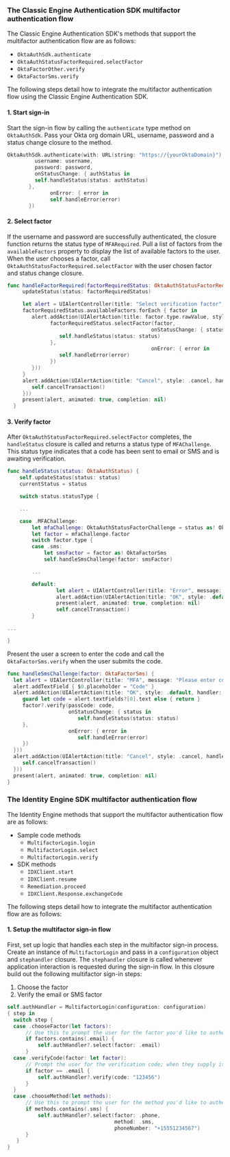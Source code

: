 ### The Classic Engine Authentication SDK multifactor authentication flow

The Classic Engine Authentication SDK's methods that support the multifactor authentication flow are as follows:

* `OktaAuthSdk.authenticate`
* `OktaAuthStatusFactorRequired.selectFactor`
* `OktaFactorOther.verify`
* `OktaFactorSms.verify`

The following steps detail how to integrate the multifactor authentication flow using the Classic Engine Authentication SDK.

#### 1. Start sign-in

Start the sign-in flow by calling the `authenticate` type method on `OktaAuthSdk`. Pass your Okta org domain URL, username, password and a status change closure to the method.

```swift
OktaAuthSdk.authenticate(with: URL(string: "https://{yourOktaDomain}")!,
         username: username,
         password: password,
         onStatusChange: { authStatus in
         self.handleStatus(status: authStatus)
       },
              onError: { error in
              self.handleError(error)
       })

```

#### 2. Select factor

If the username and password are successfully authenticated, the closure function returns the status type of `MFARequired`. Pull a list of factors from the `availableFactors` property to display the list of available factors to the user. When the user chooses a factor, call `OktaAuthStatusFactorRequired.selectFactor` with the user chosen factor and status change closure.

```swift
func handleFactorRequired(factorRequiredStatus: OktaAuthStatusFactorRequired) {
     updateStatus(status: factorRequiredStatus)

     let alert = UIAlertController(title: "Select verification factor", message: nil, preferredStyle: .actionSheet)
     factorRequiredStatus.availableFactors.forEach { factor in
        alert.addAction(UIAlertAction(title: factor.type.rawValue, style: .default, handler: { _ in
              factorRequiredStatus.selectFactor(factor,
                                               onStatusChange: { status in
                 self.handleStatus(status: status)
              },
                                               onError: { error in
                 self.handleError(error)
              })
        }))
     }
     alert.addAction(UIAlertAction(title: "Cancel", style: .cancel, handler: { _ in
        self.cancelTransaction()
     }))
     present(alert, animated: true, completion: nil)
  }

```

#### 3. Verify factor

After `OktaAuthStatusFactorRequired.selectFactor` completes, the `handleStatus` closure is called and returns a status type of `MFAChallenge`.  This status type indicates that a code has been sent to email or SMS and is awaiting verification.

```swift
func handleStatus(status: OktaAuthStatus) {
    self.updateStatus(status: status)
    currentStatus = status

    switch status.statusType {

    ...

    case .MFAChallenge:
        let mfaChallenge: OktaAuthStatusFactorChallenge = status as! OktaAuthStatusFactorChallenge
        let factor = mfaChallenge.factor
        switch factor.type {
        case .sms:
            let smsFactor = factor as! OktaFactorSms
            self.handleSmsChallenge(factor: smsFactor)

        ...

        default:
                let alert = UIAlertController(title: "Error", message: "Recieved challenge for unsupported factor", preferredStyle: .alert)
                alert.addAction(UIAlertAction(title: "OK", style: .default, handler: nil))
                present(alert, animated: true, completion: nil)
                self.cancelTransaction()
        }

...

}

```

Present the user a screen to enter the code and call the `OktaFactorSms.verify` when the user submits the code.

```swift
func handleSmsChallenge(factor: OktaFactorSms) {
  let alert = UIAlertController(title: "MFA", message: "Please enter code from SMS on \(factor.phoneNumber ?? "?")", preferredStyle: .alert)
  alert.addTextField { $0.placeholder = "Code" }
  alert.addAction(UIAlertAction(title: "OK", style: .default, handler: { [weak factor] action in
     guard let code = alert.textFields?[0].text else { return }
     factor?.verify(passCode: code,
                    onStatusChange: { status in
                       self.handleStatus(status: status)
     },
                    onError: { error in
                       self.handleError(error)
     })
  }))
  alert.addAction(UIAlertAction(title: "Cancel", style: .cancel, handler: { _ in
     self.cancelTransaction()
  }))
  present(alert, animated: true, completion: nil)
}
```

### The Identity Engine SDK multifactor authentication flow

The Identity Engine methods that support the multifactor authentication flow are as follows:

* Sample code methods
  * `MultifactorLogin.login`
  * `MultifactorLogin.select`
  * `MultifactorLogin.verify`
* SDK methods
  * `IDXClient.start`
  * `IDXClient.resume`
  * `Remediation.proceed`
  * `IDXClient.Response.exchangeCode`

The following steps detail how to integrate the multifactor authentication flow are as follows:

#### 1. Setup the multifactor sign-in flow

First, set up logic that handles each step in the multifactor sign-in process. Create an instance of `MultifactorLogin` and pass in a `configuration` object and `stephandler` closure. The `stephandler` closure is called whenever application interaction is requested during the sign-in flow.  In this closure build out the following multifactor sign-in steps:

1. Choose the factor
1. Verify the email or SMS factor


```swift
self.authHandler = MultifactorLogin(configuration: configuration)
{ step in
  switch step {
  case .chooseFactor(let factors):
      // Use this to prompt the user for the factor you'd like to authenticate with.
      if factors.contains(.email) {
          self.authHandler?.select(factor: .email)
      }
  case .verifyCode(factor: let factor):
      // Prompt the user for the verification code; when they supply it, call the `verify` function.
      if factor == .email {
          self.authHandler?.verify(code: "123456")
      }
  }
  case .chooseMethod(let methods):
      // Use this to prompt the user for the method you'd like to authenticate with.
      if methods.contains(.sms) {
          self.authHandler?.select(factor: .phone,
                                   method: .sms,
                                   phoneNumber: "+15551234567")
      }
   }
}
```
